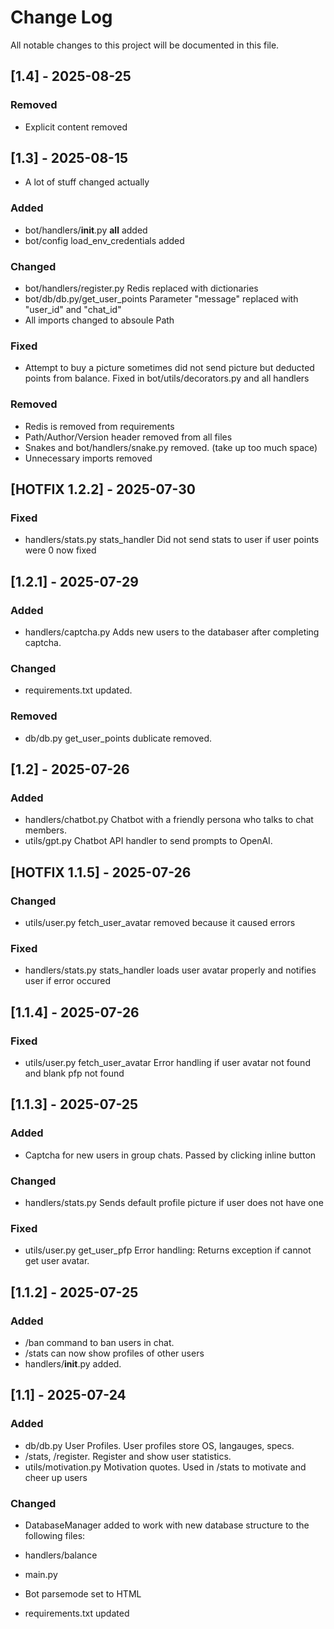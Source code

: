 # Change Log
All notable changes to this project will be documented in this file.

## [1.4] - 2025-08-25
### Removed
- Explicit content removed

## [1.3] - 2025-08-15
- A lot of stuff changed actually

### Added
- bot/handlers/__init__.py __all__ added
- bot/config load_env_credentials added

### Changed
- bot/handlers/register.py Redis replaced with dictionaries 
- bot/db/db.py/get_user_points Parameter "message" replaced with "user_id" and "chat_id"
- All imports changed to absoule Path

### Fixed
- Attempt to buy a picture sometimes did not send picture but deducted points from balance. Fixed in bot/utils/decorators.py and all handlers

### Removed
- Redis is removed from requirements
- Path/Author/Version header removed from all files
- Snakes and bot/handlers/snake.py removed. (take up too much space)
- Unnecessary imports removed

## [HOTFIX 1.2.2] - 2025-07-30
### Fixed
- handlers/stats.py stats_handler Did not send stats to user if user points were 0 now fixed

## [1.2.1] - 2025-07-29
### Added
- handlers/captcha.py Adds new users to the databaser after completing captcha.

### Changed
- requirements.txt updated.

### Removed
- db/db.py get_user_points dublicate removed.

## [1.2] - 2025-07-26
### Added
- handlers/chatbot.py Chatbot with a friendly persona who talks to chat members.
- utils/gpt.py Chatbot API handler to send prompts to OpenAI.

## [HOTFIX 1.1.5] - 2025-07-26
### Changed
- utils/user.py fetch_user_avatar removed because it caused errors

### Fixed
- handlers/stats.py stats_handler loads user avatar properly and notifies user if error occured

## [1.1.4] - 2025-07-26
### Fixed
- utils/user.py fetch_user_avatar Error handling if user avatar not found and blank pfp not found


## [1.1.3] - 2025-07-25

### Added
- Captcha for new users in group chats. Passed by clicking inline button

### Changed
- handlers/stats.py Sends default profile picture if user does not have one

### Fixed
- utils/user.py get_user_pfp Error handling: Returns exception if cannot get user avatar.

## [1.1.2] - 2025-07-25

### Added
- /ban command to ban users in chat.
- /stats can now show profiles of other users
- handlers/__init__.py added.

## [1.1] - 2025-07-24

### Added
- db/db.py User Profiles. User profiles store OS, langauges, specs.
- /stats, /register. Register and show user statistics.
- utils/motivation.py Motivation quotes. Used in /stats to motivate and cheer up users

### Changed
- DatabaseManager added to work with new database structure to the following files:
 - handlers/balance
 - main.py

- Bot parsemode set to HTML
- requirements.txt updated